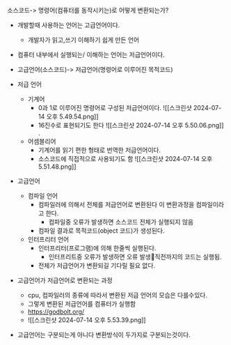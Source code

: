 소스코드-> 명령어(컴퓨터를 동작시키는)로 어떻게 변환되는가?
- 개발할때 사용하는 언어는 고급언어이다.
	- 개발자가 읽고,쓰기 이해하기 쉽게 만든 언어
- 컴퓨터 내부에서 실행되는/ 이해하는 언어는 저급언어이다.
- 고급언어(소스코드)-> 저급언어(명령어로 이루어진 목적코드)

- 저급 언어
	- 기계어
		- 0과 1로 이루어진 명령어로 구성된 저급언어이다.
			![[스크린샷 2024-07-14 오후 5.49.54.png]]
		- 16진수로 표현되기도 한다
			![[스크린샷 2024-07-14 오후 5.50.06.png]]
			.
	- 어셈블리어
		- 기계어를 읽기 편한 형태로 번역한 저급언어이다.
		- 소스코드에 직접적으로 사용되기도 함
			 ![[스크린샷 2024-07-14 오후 5.51.48.png]]
	

- 고급언어
	- 컴파일 언어
		- 컴파일러에 의해서 전체를 저급언어로 변환된다 이 변환과정을 컴파일이라고 한다.
			- 컴파일중 오류가 발생하면 소스코드 전체가 실행되지 않음
		- 컴파일 결과로 목적코드(object 코드)가 생성된다.
	- 인터프리터 언어
		 - 인터프리터(프로그램)에 의해 한줄씩 실행된다.
			 - 인터프리트중 오류가 발생하면 오류 발생직전까지의 코드는 실행됨.
		 - 전체가 저급언어가 변환되길 기다릴 필요 없다.
- 고급언어가 저급언어로 변환되는 과정
	- cpu, 컴파일러의 종류에 따라서 변환된 저급 언어의 모습은 다를수있다.
	- 그렇게 변환된 저급언어를 컴퓨터가 실행함
	-  https://godbolt.org/
	- ![[스크린샷 2024-07-14 오후 5.53.39.png]]
- 고급언어는 구분되는게 아니다 변환방식이 두가지로 구분되는것이다.